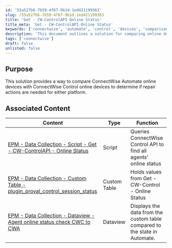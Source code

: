 ```yaml
---
id: '55a527b6-7b59-4f67-9b1d-1ed421199363'
slug: /55a527b6-7b59-4f67-9b1d-1ed421199363
title: 'Get - CW-ControlAPI-Online Status'
title_meta: 'Get - CW-ControlAPI-Online Status'
keywords: ['connectwise', 'automate', 'control', 'devices', 'comparison', 'repair']
description: 'This document outlines a solution for comparing online devices between ConnectWise Automate and ConnectWise Control, identifying if any repair actions are necessary for either platform. It includes associated content such as scripts and custom tables that facilitate this comparison.'
tags: ['connectwise']
draft: false
unlisted: false
---
```


## Purpose

This solution provides a way to compare ConnectWise Automate online devices with ConnectWise Control online devices to determine if repair actions are needed for either platform.

## Associated Content

| Content                                                                                       | Type          | Function                                                  |
|-----------------------------------------------------------------------------------------------|---------------|-----------------------------------------------------------|
| [EPM - Data Collection - Script - Get - CW-ControlAPI - Online Status](<../cwa/scripts/Get - CW-ControlAPI - Online Status.md>) | Script        | Queries ConnectWise Control API to find all agents' online status |
| [EPM - Data Collection - Custom Table - plugin_proval_control_session_status](<../cwa/tables/plugin_proval_control_session_status.md>) | Custom Table  | Holds values from Get - CW-Control - Online Status        |
| [EPM - Data Collection - Dataview - Agent online status check CWC to CWA](<../cwa/dataviews/Agent online status check CWC to CWA.md>) | Dataview      | Displays the data from the custom table compared to the state in Automate. |



